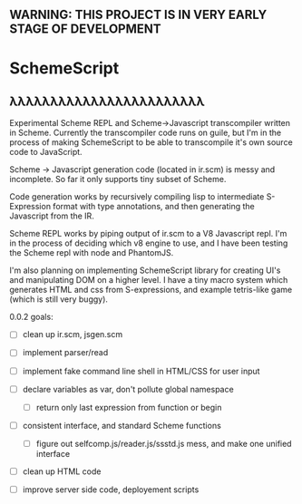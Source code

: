 ## WARNING: THIS PROJECT IS IN VERY EARLY STAGE OF DEVELOPMENT
# SchemeScript
## λλλλλλλλλλλλλλλλλλλλλλλλ

Experimental Scheme REPL and Scheme->Javascript transcompiler written in Scheme. Currently the transcompiler code runs on guile, but I'm in the process of making SchemeScript to be able to transcompile it's own source code to JavaScript.

Scheme -> Javascript generation code (located in ir.scm) is messy and incomplete. So far it only supports tiny subset of Scheme.

Code generation works by recursively compiling lisp to intermediate S-Expression format with type annotations, and then generating the Javascript from the IR.

Scheme REPL works by piping output of ir.scm to a V8 Javascript repl. I'm in the process of deciding which v8 engine to use, and I have been testing the Scheme repl with node and PhantomJS.

I'm also planning on implementing SchemeScript library for creating UI's and manipulating DOM on a higher level.
I have a tiny macro system which generates HTML and css from S-expressions, and example tetris-like game (which is still very buggy).

0.0.2 goals:

- [ ] clean up ir.scm, jsgen.scm
- [ ] implement parser/read
- [ ] implement fake command line shell in HTML/CSS for user input
- [ ] declare variables as var, don't pollute global namespace
   - [ ] return only last expression from function or begin
- [ ] consistent interface, and standard Scheme functions
   - [ ] figure out selfcomp.js/reader.js/ssstd.js mess, and make one unified interface
- [ ] clean up HTML code
- [ ] improve server side code, deployement scripts





